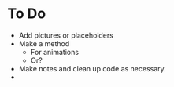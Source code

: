 # To Do

* Add pictures or placeholders
* Make a method
	* For animations
	* Or? 
* Make notes and clean up code as necessary. 
* 